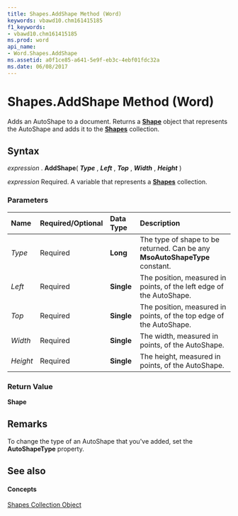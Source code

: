 ```yaml
---
title: Shapes.AddShape Method (Word)
keywords: vbawd10.chm161415185
f1_keywords:
- vbawd10.chm161415185
ms.prod: word
api_name:
- Word.Shapes.AddShape
ms.assetid: a0f1ce85-a641-5e9f-eb3c-4ebf01fdc32a
ms.date: 06/08/2017
---
```



# Shapes.AddShape Method (Word)

Adds an AutoShape to a document. Returns a  **[Shape](shape-object-word.md)** object that represents the AutoShape and adds it to the **[Shapes](shapes-object-word.md)** collection.


## Syntax

 _expression_ . **AddShape**( **_Type_** , **_Left_** , **_Top_** , **_Width_** , **_Height_** )

 _expression_ Required. A variable that represents a **[Shapes](shapes-object-word.md)** collection.


### Parameters



|**Name**|**Required/Optional**|**Data Type**|**Description**|
|:-----|:-----|:-----|:-----|
| _Type_|Required| **Long**|The type of shape to be returned. Can be any  **MsoAutoShapeType** constant.|
| _Left_|Required| **Single**|The position, measured in points, of the left edge of the AutoShape.|
| _Top_|Required| **Single**|The position, measured in points, of the top edge of the AutoShape.|
| _Width_|Required| **Single**|The width, measured in points, of the AutoShape.|
| _Height_|Required| **Single**|The height, measured in points, of the AutoShape.|

### Return Value

 **Shape**


## Remarks

To change the type of an AutoShape that you've added, set the  **AutoShapeType** property.


## See also


#### Concepts


[Shapes Collection Object](shapes-object-word.md)

